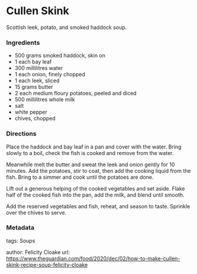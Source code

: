 # Cullen Skink

Scottish leek, potato, and smoked haddock soup.

### Ingredients

 * 500 grams smoked haddock, skin on
 * 1 each bay leaf
 * 300 millilitres water
 * 1 each onion, finely chopped
 * 1 each leek, sliced
 * 15 grams butter
 * 2 each medium floury potatoes, peeled and diced
 * 500 millilitres whole milk
 * salt
 * white pepper
 * chives, chopped

### Directions

Place the haddock and bay leaf in a pan and cover with the water. Bring slowly to a boil, check the fish is cooked and remove from the water.

Meanwhile melt the butter and sweat the leek and onion gently for 10 minutes. Add the potatoes, stir to coat, then add the cooking liquid from the fish. 
Bring to a simmer and cook until the potatoes are done.

Lift out a generous helping of the cooked vegetables and set aside. Flake half of the cooked fish into the pan, add the milk, and blend until smooth.

Add the reserved vegetables and fish, reheat, and season to taste. Sprinkle over the chives to serve.

### Metadata

tags: Soups

author: Felicity Cloake
url: https://www.theguardian.com/food/2020/dec/02/how-to-make-cullen-skink-recipe-soup-felicity-cloake
